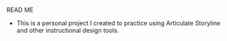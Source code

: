READ ME
* This is a personal project I created to practice using Articulate Storyline and other instructional design tools.
